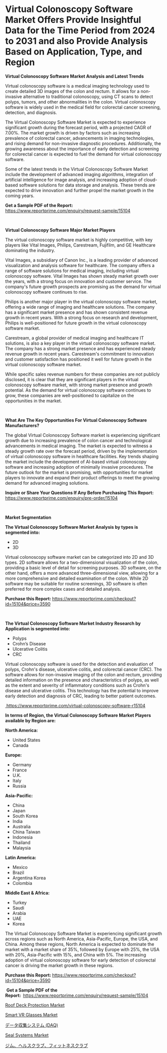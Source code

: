 <p><h1>Virtual Colonoscopy Software Market Offers Provide Insightful Data for the Time Period from 2024 to 2031 and also Provide Analysis Based on Application, Type, and Region</h1></p><p><strong>Virtual Colonoscopy Software Market Analysis and Latest Trends</strong></p>
<p><p>Virtual colonoscopy software is a medical imaging technology used to create detailed 3D images of the colon and rectum. It allows for a non-invasive alternative to traditional colonoscopy, using CT scans to detect polyps, tumors, and other abnormalities in the colon. Virtual colonoscopy software is widely used in the medical field for colorectal cancer screening, detection, and diagnosis.</p><p>The Virtual Colonoscopy Software Market is expected to experience significant growth during the forecast period, with a projected CAGR of 7.00%. The market growth is driven by factors such as increasing prevalence of colorectal cancer, advancements in imaging technologies, and rising demand for non-invasive diagnostic procedures. Additionally, the growing awareness about the importance of early detection and screening for colorectal cancer is expected to fuel the demand for virtual colonoscopy software.</p><p>Some of the latest trends in the Virtual Colonoscopy Software Market include the development of advanced imaging algorithms, integration of artificial intelligence for image analysis, and increasing adoption of cloud-based software solutions for data storage and analysis. These trends are expected to drive innovation and further propel the market growth in the coming years.</p></p>
<p><strong>Get a Sample PDF of the Report:&nbsp;</strong> <a href="https://www.reportprime.com/enquiry/request-sample/15104">https://www.reportprime.com/enquiry/request-sample/15104</a></p>
<p>&nbsp;</p>
<p><strong>Virtual Colonoscopy Software Major Market Players</strong></p>
<p><p>The virtual colonoscopy software market is highly competitive, with key players like Vital Images, Philips, Carestream, Fujifilm, and GE Healthcare dominating the industry. </p><p>Vital Images, a subsidiary of Canon Inc., is a leading provider of advanced visualization and analysis software for healthcare. The company offers a range of software solutions for medical imaging, including virtual colonoscopy software. Vital Images has shown steady market growth over the years, with a strong focus on innovation and customer service. The company's future growth prospects are promising as the demand for virtual colonoscopy software continues to rise.</p><p>Philips is another major player in the virtual colonoscopy software market, offering a wide range of imaging and healthcare solutions. The company has a significant market presence and has shown consistent revenue growth in recent years. With a strong focus on research and development, Philips is well-positioned for future growth in the virtual colonoscopy software market.</p><p>Carestream, a global provider of medical imaging and healthcare IT solutions, is also a key player in the virtual colonoscopy software market. The company has a strong market presence and has experienced steady revenue growth in recent years. Carestream's commitment to innovation and customer satisfaction has positioned it well for future growth in the virtual colonoscopy software market.</p><p>While specific sales revenue numbers for these companies are not publicly disclosed, it is clear that they are significant players in the virtual colonoscopy software market, with strong market presence and growth potential. As the demand for virtual colonoscopy software continues to grow, these companies are well-positioned to capitalize on the opportunities in the market.</p></p>
<p>&nbsp;</p>
<p><strong>What Are The Key Opportunities For Virtual Colonoscopy Software Manufacturers?</strong></p>
<p><p>The global Virtual Colonoscopy Software market is experiencing significant growth due to increasing prevalence of colon cancer and technological advancements in medical imaging. The market is expected to witness a steady growth rate over the forecast period, driven by the implementation of virtual colonoscopy software in healthcare facilities. Key trends shaping the market include the development of AI-based virtual colonoscopy software and increasing adoption of minimally invasive procedures. The future outlook for the market is promising, with opportunities for market players to innovate and expand their product offerings to meet the growing demand for advanced imaging solutions.</p></p>
<p><strong>Inquire or Share Your Questions If Any Before Purchasing This Report:</strong> <a href="https://www.reportprime.com/enquiry/pre-order/15104">https://www.reportprime.com/enquiry/pre-order/15104</a></p>
<p>&nbsp;</p>
<p><strong>Market Segmentation</strong></p>
<p><strong>The Virtual Colonoscopy Software Market Analysis by types is segmented into:</strong></p>
<p><ul><li>2D</li><li>3D</li></ul></p>
<p><p>Virtual colonoscopy software market can be categorized into 2D and 3D types. 2D software allows for a two-dimensional visualization of the colon, providing a basic level of detail for screening purposes. 3D software, on the other hand, offers a more advanced three-dimensional view, allowing for a more comprehensive and detailed examination of the colon. While 2D software may be suitable for routine screenings, 3D software is often preferred for more complex cases and detailed analysis.</p></p>
<p><strong>Purchase this Report:&nbsp;</strong><a href="https://www.reportprime.com/checkout?id=15104&price=3590">https://www.reportprime.com/checkout?id=15104&price=3590</a></p>
<p>&nbsp;</p>
<p><strong>The Virtual Colonoscopy Software Market Industry Research by Application is segmented into:</strong></p>
<p><ul><li>Polyps</li><li>Crohn’s Disease</li><li>Ulcerative Colitis</li><li>CRC</li></ul></p>
<p><p>Virtual colonoscopy software is used for the detection and evaluation of polyps, Crohn's disease, ulcerative colitis, and colorectal cancer (CRC). The software allows for non-invasive imaging of the colon and rectum, providing detailed information on the presence and characteristics of polyps, as well as the extent and severity of inflammatory conditions such as Crohn's disease and ulcerative colitis. This technology has the potential to improve early detection and diagnosis of CRC, leading to better patient outcomes.</p></p>
<p><a href="https://www.reportprime.com/virtual-colonoscopy-software-r15104">&nbsp;https://www.reportprime.com/virtual-colonoscopy-software-r15104</a></p>
<p><strong>In terms of Region, the Virtual Colonoscopy Software Market Players available by Region are:</strong></p>
<p>
    <p> <strong> North America: </strong>
        <ul>
            <li>United States</li>
            <li>Canada</li>
        </ul>
        </p> 
    <p> <strong> Europe: </strong>
        <ul>
            <li>Germany</li>
            <li>France</li>
            <li>U.K.</li>
            <li>Italy</li>
            <li>Russia</li>
        </ul>
        </p> 
    <p> <strong> Asia-Pacific: </strong>
        <ul>
            <li>China</li>
            <li>Japan</li>
            <li>South Korea</li>
            <li>India</li>
            <li>Australia</li>
            <li>China Taiwan</li>
            <li>Indonesia</li>
            <li>Thailand</li>
            <li>Malaysia</li>
        </ul>
        </p> 
    <p> <strong> Latin America: </strong>
        <ul>
            <li>Mexico</li>
            <li>Brazil</li>
            <li>Argentina Korea</li>
            <li>Colombia</li>
        </ul>
        </p> 
    <p> <strong> Middle East & Africa: </strong>
        <ul>
            <li>Turkey</li>
            <li>Saudi</li>
            <li>Arabia</li>
            <li>UAE</li>
            <li>Korea</li>
        </ul>
    </p>
    </p>
<p><p>The Virtual Colonoscopy Software Market is experiencing significant growth across regions such as North America, Asia-Pacific, Europe, the USA, and China. Among these regions, North America is expected to dominate the market with a market share of 35%, followed by Europe with 25%, the USA with 20%, Asia-Pacific with 15%, and China with 5%. The increasing adoption of virtual colonoscopy software for early detection of colorectal cancer is driving the market growth in these regions.</p></p>
<p><strong>Purchase this Report: </strong><a href="https://www.reportprime.com/checkout?id=15104&price=3590">https://www.reportprime.com/checkout?id=15104&price=3590</a></p>
<p>&nbsp;<strong>Get a Sample PDF of the Report:&nbsp;&nbsp;</strong><a href="https://www.reportprime.com/enquiry/request-sample/15104">https://www.reportprime.com/enquiry/request-sample/15104</a></p>
<p><strong></strong></p>
<p><p><a href="https://github.com/Whitneyboyettebo9kiw7yr13/Market-Research-Report-List-2/blob/main/roof-deck-protection-market.md">Roof Deck Protection Market</a></p><p><a href="https://issuu.com/reportprime-2/docs/smart-vr-glasses-market-size-2030.pptx">Smart VR Glasses Market</a></p><p><a href="https://github.com/ReyesKohler20231/Market-Research-Report-List-1/blob/main/447730181400.md">データ収集システム (DAQ)</a></p><p><a href="https://github.com/sonuprakash1/Market-Research-Report-List-2/blob/main/seal-systems-market.md">Seal Systems Market</a></p><p><a href="https://github.com/adcxff01450218/Market-Research-Report-List-2/blob/main/253340181399.md">ジム、ヘルスクラブ、フィットネスクラブ</a></p></p>